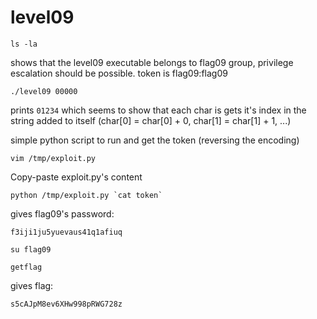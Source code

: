 # level09

```shell
ls -la
```

shows that the level09 executable belongs to flag09 group, privilege escalation should be possible. token is flag09:flag09

```shell
./level09 00000
```

prints `01234` which seems to show that each char is  gets it's index in the string added to itself (char[0] = char[0] + 0, char[1] = char[1] + 1, ...)

simple python script to run and get the token (reversing the encoding)

```shell
vim /tmp/exploit.py
```

Copy-paste exploit.py's content

```shell
python /tmp/exploit.py `cat token`
```

gives flag09's password:

```shell
f3iji1ju5yuevaus41q1afiuq
```

```shell
su flag09
```

```shell
getflag
```

gives flag:

```shell
s5cAJpM8ev6XHw998pRWG728z
```

